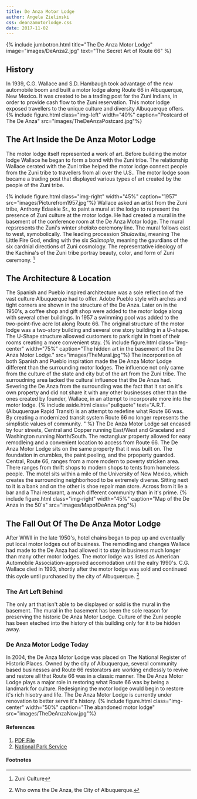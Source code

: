 ```yaml
---
title: De Anza Motor Lodge
author: Angela Zielinski
css: deanzamotorlodge.css
date: 2017-11-02
---
```

{% include jumbotron.html
title="The De Anza Motor Lodge"
image="images/DeAnza2.jpg"
text="The Secret Art of Route 66"
%} 
## History 
In 1939, C.G. Wallace and S.D. Hambaugh took advantage of the new automobile boom and built a motor lodge along Route 66 in Albuquerque, New Mexico. It was created to be a trading post for the Zuni Indians, in order to provide cash flow to the Zuni reservation. This motor lodge exposed travellers to the unique culture and diversity Albuquerque offers.
{% include figure.html
  class="img-left"
  width="40%"
  caption="Postcard of The De Anza"
  src="images/TheDeAnzaPostcard.jpg"%} 
## The Art Inside the De Anza Motor Lodge
The motor lodge itself represented a work of art. Before building the motor lodge Wallace he began to form a bond with the Zuni tribe. The relationship Wallace cerated with the Zuni tribe helped the motor lodge connect people from the Zuni tribe to travellers from all over the U.S.. The motor lodge soon became a trading post that displayed various types of art created by the people of the Zuni tribe.

{% include figure.html
  class="img-right"
  width="45%"
  caption="1957"
  src="images/Picturefrom1957.jpg"%}
Wallace asked an artist from the Zuni tribe, Anthony Edaakie Sr., to paint a mural at the lodge to represent the presence of Zuni culture at the motor lodge. He had created a mural in the basement of the conference room at the De Anza Motor lodge. The mural repsresents the Zuni's winter *shalako* ceremony line. The mural follows east to west, symobolically. The leading procession *Shulawitsi*, meaning The Little Fire God, ending with the six *Salimopia*, meaning the gaurdians of the six cardnial directions of Zuni cosmology. The representative ideology of the Kachina's of the Zuni tribe portray beauty, color, and form of Zuni ceremony. [^source] 
## The Architecture & Location
The Spanish and Pueblo inspired architecture was a sole reflection of the vast culture Albuquerque had to offer. Adobe Pueblo style with arches and tight corners are shown in the structure of the De Anza. Later on in the 1950's, a coffee shop and gift shop were added to the motor lodge along with several other buildings. In 1957 a swimming pool was added to the two-point-five acre lot along Route 66. The original structure of the motor lodge was a two-story building and several one story building in a U-shape. The U-Shape structure alloswed customers to park right in front of their rooms creating a more convenient stay.
{% include figure.html
  class="img-center"
  width="75%"
  caption="The hidden art in the basement of the De Anza Motor Lodge."
  src="images/TheMural.jpg"%}
The incorporation of both Spanish and Pueblo inspiration made the De Anza Motor Lodge different than the surrounding motor lodges. The influence not only came from the culture of the state and city but of the art from the Zuni tribe. The surroudning area lacked the cultural influence that the De Anza had. Severing the De Anza from the surrounding was the fact that it sat on it's own property and did not share it with any other businesses other than the ones created by founder, Wallace, in an attempt to incorporate more into the motor lodge.
{% include aside.html
  class="pullquote"
  text="A.R.T.(Albuquerque Rapid Transit) is an attempt to redefine what Route 66 was. By creating a modernized transit system Route 66 no longer represents the simplistic values of community. "
  %}
The De Anza Motor Lodge sat encased by four streets, Central and Copper running East/West and Graceland and Washington running North/South. The rectangluar property allowed for easy remodleing and a convenient location to access from Route 66.
The De Anza Motor Lodge sits on the same property that it was built on. The foundation in crumbles, the paint peeling, and the prpoperty guarded. Central, Route 66, ranges from a more modern to poverty stricken area. There ranges from thrift shops to modern shops to tents from homeless people. The motel sits within a mile of the University of New Mexico, which creates the surrounding neighborhood to be extremely diverse. Sitting next to it is a bank and on the other is shoe repair man store. Across from it lie a bar and a Thai resturant, a much different community than in it's prime.
{% include figure.html
  class="img-right"
  width="45%"
  caption="Map of the De Anza in the 50's"
  src="images/MapofDeAnza.png"%}
## The Fall Out Of The De Anza Motor Lodge
After WWII in the late 1950's, hotel chains began to pop up and eventually put local motor lodges out of business. The remodling and changes Wallace had made to the De Anza had allowed it to stay in business much longer than many other motor lodges. The motor lodge was listed as American Automobile Association-approved accomodation until the ealry 1990's. C.G. Wallace died in 1993, shortly after the motor lodge was sold and continued this cycle until purchased by the city of Albuquerque. [^source2] 
### The Art Left Behind
The only art that isn't able to be displayed or sold is the mural in the basement. The mural in the basement has been the sole reason for preserving the historic De Anza Motor Lodge. Culture of the Zuni people has been eteched into the history of this building only for it to be hidden away.
### De Anza Motor Lodge Today
In 2004, the De Anza Motor Lodge was placed on The National Register of Historic Places. Owned by the city of Albuquerque, several community based businesses and Route 66 restorators are working endlessly to revive and restore all that Route 66 was in a classic manner. The De Anza Motor Lodge plays a major role in restoring what Route 66 was by being a landmark for culture. Redesigning the motor lodge owuld begin to restore it's rich hisotry and life. The De Anza Motor Lodge is currently under renovation to better serve it's history.
{% include figure.html
  class="img-center"
  width="50%"
  caption="The abandoned motor lodge"
  src="images/TheDeAnzaNow.jpg"%}
#### References
1. [PDF File](http://www.nmcomreal.com/housingresources/city-deanza/files/Files-DeAnzaHistoricNotes.pdf)
2. [National Park Service](https://www.nps.gov/nr/travel/route66/de_anza_motor_lodge_albuquerque.html)
#### Footnotes
[^source]: Zuni Culture 
[^source2]: Who owns the De Anza, the City of Albuquerque.
